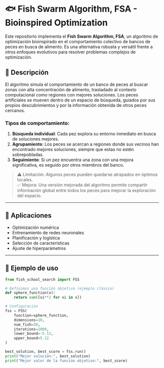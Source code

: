 # 🐟 Fish Swarm Algorithm, FSA  - Bioinspired Optimization

Este repositorio implementa el **Fish Swarm Algorithm, FSA**, un algoritmo de optimización bioinspirado en el comportamiento colectivo de bancos de peces en busca de alimento. Es una alternativa robusta y versátil frente a otros enfoques evolutivos para resolver problemas complejos de optimización.

## 📌 Descripción

El algoritmo simula el comportamiento de un banco de peces al buscar zonas con alta concentración de alimento, trasladado al contexto computacional como regiones con mejores soluciones. Los peces artificiales se mueven dentro de un espacio de búsqueda, guiados por sus propios descubrimientos y por la información obtenida de otros peces cercanos.

### Tipos de comportamiento:

1. **Búsqueda individual**: Cada pez explora su entorno inmediato en busca de soluciones mejores.
2. **Agrupamiento**: Los peces se acercan a regiones donde sus vecinos han encontrado mejores soluciones, siempre que estas no estén sobrepobladas.
3. **Seguimiento**: Si un pez encuentra una zona con una mejora significativa, es seguido por otros miembros del banco.

> ⚠️ Limitación: Algunos peces pueden quedarse atrapados en óptimos locales.  
> ✅ Mejora: Una versión mejorada del algoritmo permite compartir información global entre todos los peces para mejorar la exploración del espacio.

---

## 🚀 Aplicaciones

- Optimización numérica
- Entrenamiento de redes neuronales
- Planificación y logística
- Selección de características
- Ajuste de hiperparámetros

---

## 🧪 Ejemplo de uso

```python
from fish_school_search import FSS

# Definimos una función objetivo (ejemplo clásico)
def sphere_function(x):
    return sum([xi**2 for xi in x])

# Configuración
fss = FSS(
    function=sphere_function,
    dimensions=10,
    num_fish=30,
    iterations=1000,
    lower_bound=-5.12,
    upper_bound=5.12
)

best_solution, best_score = fss.run()
print("Mejor solución:", best_solution)
print("Mejor valor de la función objetivo:", best_score)

